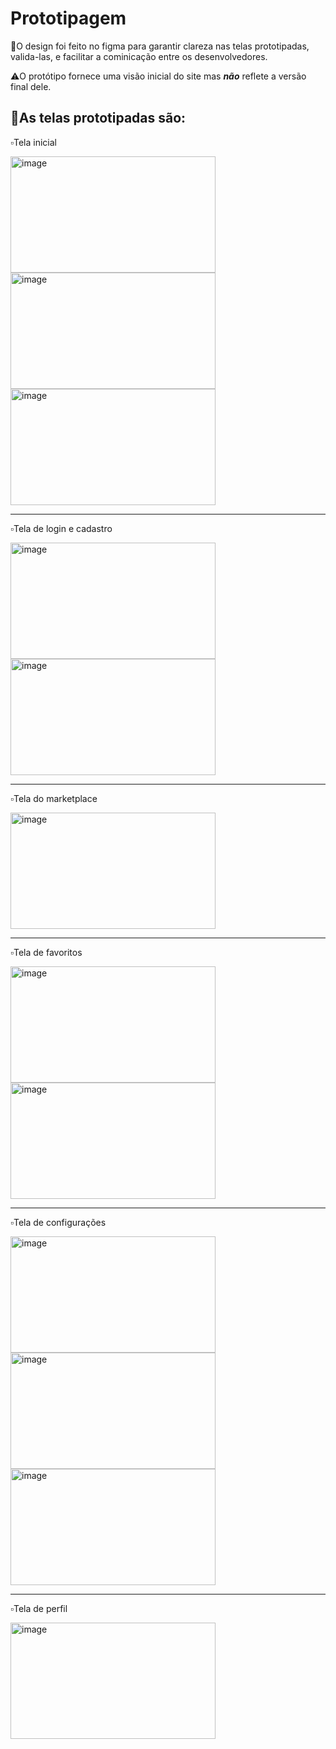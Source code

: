 # Prototipagem

🔹O design foi feito no figma para garantir clareza nas telas prototipadas, valida-las, e facilitar a cominicação entre os desenvolvedores.

⚠️O protótipo fornece uma visão inicial do site mas ***não*** reflete a versão final dele.

## 🔸As telas prototipadas são:


▫️Tela inicial

<img width="328" height="186" alt="image" src="https://github.com/user-attachments/assets/acf2ad91-dd56-4eaf-99e2-c8ef886b26af" />
<img width="328" height="186" alt="image" src="https://github.com/user-attachments/assets/ece73114-e317-4118-8dd4-8e588dd6b947" />
<img width="328" height="186" alt="image" src="https://github.com/user-attachments/assets/748d0912-d0ad-4855-9b1d-be4c2db6ece3" />

---

▫️Tela de login e cadastro

<img width="328" height="186" alt="image" src="https://github.com/user-attachments/assets/fd17dfd7-ffe4-4e48-a472-17fdad82f186" />
<img width="328" height="186" alt="image" src="https://github.com/user-attachments/assets/52581837-a338-481b-b276-e7f4b5891138" />

---
▫️Tela do marketplace

<img width="328" height="186" alt="image" src="https://github.com/user-attachments/assets/369ecc70-6278-4b76-927c-fc5dcea119e4" />

---
▫️Tela de favoritos

<img width="328" height="186" alt="image" src="https://github.com/user-attachments/assets/53781293-2113-46e8-88b5-87882419d66f" />
<img width="328" height="186" alt="image" src="https://github.com/user-attachments/assets/f55ba6cc-ecf8-4818-909b-cc512361fa74" />

---
▫️Tela de configurações

<img width="328" height="186" alt="image" src="https://github.com/user-attachments/assets/ad97cbe1-47ac-4262-84f6-ebfd55088a6c" />
<img width="328" height="186" alt="image" src="https://github.com/user-attachments/assets/70b82c95-f4b4-443f-8233-ea4831c02bdf" />
<img width="328" height="186" alt="image" src="https://github.com/user-attachments/assets/6eef4310-9a2a-4b22-a8e5-155a96862663" />

---
▫️Tela de perfil

<img width="328" height="186" alt="image" src="https://github.com/user-attachments/assets/0fb24d37-ef22-41c3-a0f7-1095da060dcd" />



























